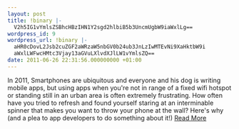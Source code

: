 ```yaml
---
layout: post
title: !binary |-
  V2h5IG1vYmlsZSBhcHBzIHN1Y2sgd2hlbiB5b3UncmUgbW9iaWxlLg==
wordpress_id: 9
wordpress_url: !binary |-
  aHR0cDovL2Jsb2cuZGF2aWRzaW5nbGV0b24ub3JnLzIwMTEvNi9XaHktbW9i
  aWxlLWFwcHMtc3Vjay13aGVuLXlvdXJlLW1vYmlsZQ==
date: 2011-06-26 22:31:56.000000000 +01:00
---
```

<div>
<span style="line-height: normal;">In 2011, Smartphones are ubiquitous and everyone and his dog is writing mobile apps, but using apps when you're not in range of a fixed wifi hotspot or standing still in an urban area is often extremely frustrating. How often have you tried to refresh and found yourself staring at an interminable spinner that makes you want to throw your phone at the wall? Here's why (and a plea to app developers to do something about it!)</span>
<a href="http://blog.davidsingleton.org/mobiletcp"><span style="line-height: normal;">Read More</span></a>
</div>
